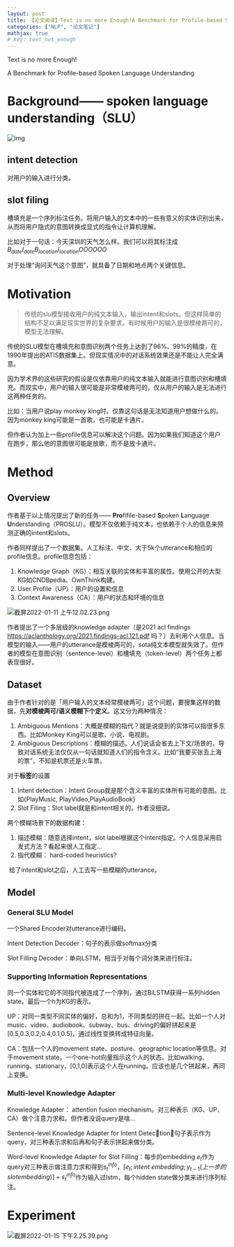 ```yaml
---
layout: post
title: 【论文阅读】Text is no more Enough!A Benchmark for Profile-based Spoken Language Understanding
categories: ["NLP", "论文笔记"]
mathjax: true
# key: text_not_enough
---
```




Text is no more Enough!

A Benchmark for Profile-based Spoken Language Understanding



# Background—— spoken language understanding（SLU）

![img](http://www.xiaojiejing.com/wp-content/uploads/2018/12/t7zxx7q9ni.png)

## intent detection

对用户的输入进行分类。

## slot filing

槽填充是一个序列标注任务。将用户输入的文本中的一些有意义的实体识别出来，从而将用户隐式的意图转换成显式的指令让计算机理解。

比如对于一句话：今天深圳的天气怎么样。我们可以将其标注成$B_{date}I_{date}B_{location}I_{location}OOOOOO$

对于处理“询问天气这个意图”，就具备了日期和地点两个关键信息。

# Motivation

> 传统的slu模型接收用户的纯文本输入，输出intent和slots。但这样简单的结构不足以满足现实世界的复杂要求。有时候用户的输入是很模棱两可的，模型无法理解。



传统的SLU模型在槽填充和意图识别两个任务上达到了96%、99%的精度，在1990年提出的ATIS数据集上。但现实情况中的对话系统效果还是不能让人完全满意。

因为学术界的这些研究的假设是仅依靠用户的纯文本输入就能进行意图识别和槽填充。而现实中，用户的输入很可能是非常模棱两可的，仅从用户的输入是无法进行这两种任务的。

比如：当用户说play monkey king时。仅靠这句话是无法知道用户想做什么的。因为monkey king可能是一首歌，也可能是卡通片。

但作者认为加上一些profile信息可以解决这个问题。因为如果我们知道这个用户在跑步，那么他的意图很可能是放歌，而不是放卡通片。

# Method

## Overview

作者基于以上情况提出了新的任务—— **Pro**fifile-based **S**poken **L**anguage **U**nderstanding（PROSLU）。模型不仅依赖于纯文本，也依赖于个人的信息来预测正确的intent和slots。

作者同样提出了一个数据集。人工标注、中文、大于5k个utterance和相应的profile信息。profile信息包括：

1. Knowledge Graph（KG）：相互关联的实体和丰富的属性。使用公开的大型KG如CNDBpedia、OwnThink构建。
2. User Profile（UP）：用户的设置和信息
3. Context Awareness（CA）：用户的状态和环境的信息

![截屏2022-01-11 上午12.02.23.png](https://s2.loli.net/2022/01/11/MNE8mbs396UDTBh.png)



作者提出了一个多层级的knowledge adapter（是2021 acl findings https://aclanthology.org/2021.findings-acl.121.pdf 吗？）去利用个人信息。当模型的输入——用户的utterance是模棱两可的，sota纯文本模型就失效了。但作者的模型在意图识别（sentence-level）和槽填充（token-level）两个任务上都表现很好。

## Dataset

由于作者针对的是「用户输入的文本经常模棱两可」这个问题，要搜集这样的数据，先**对模棱两可/语义模糊下个定义**。这又分为两种情况：

1. Ambiguous Mentions：大概是模糊的指代？就是说提到的实体可以指很多东西。比如Monkey King可以是歌、小说、电视剧。
2. Ambiguous Descriptions：模糊的描述。人们说话会省去上下文/场景的，导致对话系统无法仅仅从一句话就知道人们的指令含义。比如“我要买张去上海的票”，不知是机票还是火车票。



对于**标签**的设置

1. Intent detection：Intent Group就是那个含义丰富的实体所有可能的意图。比如{PlayMusic, PlayVideo,PlayAudioBook}
2. Slot Filing：Slot label就是和intent相关的。作者没细说。



两个模糊场景下的数据构建：

1. 描述模糊：随意选择intent，slot label根据这个intent指定。个人信息采用启发式方法？看起来很人工指定...
2. 指代模糊： hard-coded heuristics?

​	给了intent和slot之后，人工去写一些模糊的utterance。

## Model

### General SLU Model

一个Shared Encoder对utterance进行编码。

Intent Detection Decoder：句子的表示做softmax分类

Slot Filling Decoder：单向LSTM，相当于对每个词分类来进行标注。

### Supporting Information Representations

同一个实体和它的不同指代被连成了一个序列，通过BiLSTM获得一系列hidden state。最后一个h为KG的表示。

UP：对同一类型不同实体的偏好，总和为1，不同类型的拼在一起。比如一个人对music、video、audiobook、subway、bus、driving的偏好拼起来是[0.5,0.3,0.2,0.4,0.1,0.5]，通过线性变换转成特征向量。

CA：包括一个人的movement state、posture、geographic location等信息。对于movement state，一个one-hot向量指示这个人的状态。比如walking、running、stationary，[0,1,0]表示这个人在running。应该也是几个拼起来，再同上变换。

### Multi-level Knowledge Adapter

Knowledge Adapter： attention fusion mechanism。对三种表示（KG、UP、CA）做个注意力求和。但作者没说query是啥...

Sentence-level Knowledge Adapter for Intent Detection：句子表示作为query，对三种表示求和后再和句子表示拼起来做分类。

Word-level Knowledge Adapter for Slot Filling：每步的embedding $e_t$作为query对三种表示做注意力求和得到$s_t^{info}$，$[e_t;intent\ embedding;y_{t-1}(上一步的slot embedding)]+s_t^{info}$作为输入过lstm，每个hidden state做分类来进行序列标注。

# Experiment

![截屏2022-01-15 下午2.25.39.png](https://s2.loli.net/2022/01/15/AnN9DCcU1vmtHM5.png)



